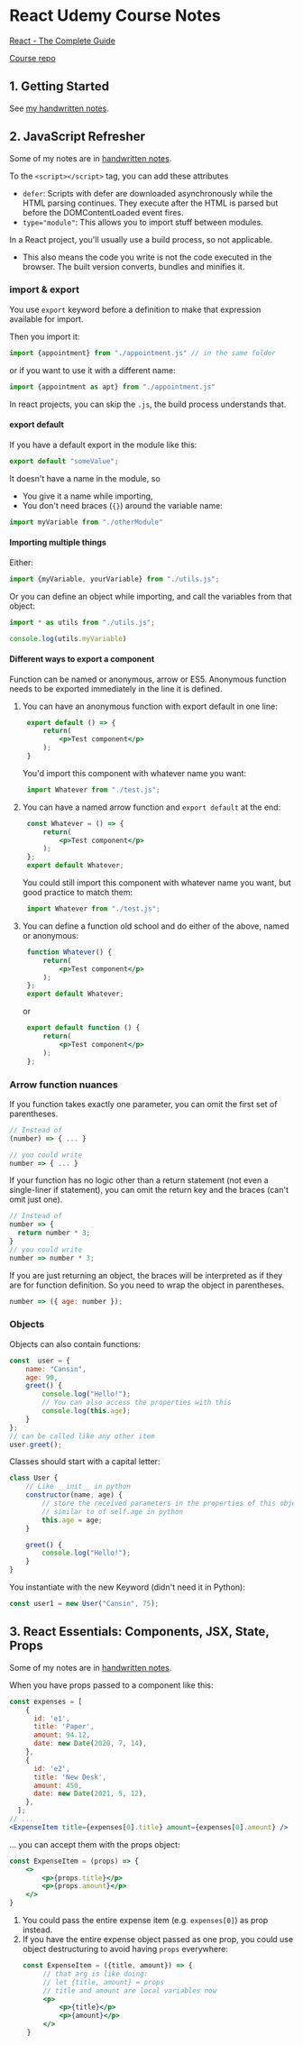 # React Udemy Course Notes

[React - The Complete Guide](https://www.udemy.com/course/react-the-complete-guide-incl-redux/)

[Course repo](https://github.com/academind/react-complete-guide-code/tree/03-react-basics-working-with-components/code/11-finished/src)


## 1. Getting Started
See [my handwritten notes](handwritten-react-notes.pdf).

## 2. JavaScript Refresher
Some of my notes are in [handwritten notes](handwritten-react-notes.pdf).

To the `<script></script>` tag, you can add these attributes
- `defer`: Scripts with defer are downloaded asynchronously while the HTML parsing continues. They execute after the HTML is parsed but before the DOMContentLoaded event fires.
- `type="module"`: This allows you to import stuff between modules.

In a React project, you'll usually use a build process, so not applicable.
- This also means the code you write is not the code executed in the browser. The built version converts, bundles and minifies it.

### import & export
You use `export` keyword before a definition to make that expression available for import.

Then you import it:
```jsx
import {appointment} from "./appointment.js" // in the same folder
```
or if you want to use it with a different name:
```jsx
import {appointment as apt} from "./appointment.js"
```
In react projects, you can skip the `.js`, the build process understands that.

#### export default
If you have a default export in the module like this:
```jsx
export default "someValue";
```

It doesn't have a name in the module, so
- You give it a name while importing,
- You don't need braces (`{}`) around the variable name:
```jsx
import myVariable from "./otherModule"
```

#### Importing multiple things
Either:
```jsx
import {myVariable, yourVariable} from "./utils.js";
```

Or you can define an object while importing, and call the variables from that object:
```jsx
import * as utils from "./utils.js";

console.log(utils.myVariable)
```

#### Different ways to export a component
Function can be named or anonymous, arrow or ES5. Anonymous function needs to be exported immediately in the line it is defined.

1. You can have an anonymous function with export default in one line:
   ```jsx
    export default () => {
        return(
            <p>Test component</p>
        );
    }
   ```
   You'd import this component with whatever name you want:
   ```jsx
    import Whatever from "./test.js";
   ```
2. You can have a named arrow function and `export default` at the end:
   ```jsx
    const Whatever = () => {
        return(
            <p>Test component</p>
        );
    };
    export default Whatever;
   ```
   You could still import this component with whatever name you want, but good practice to match them:
   ```jsx
    import Whatever from "./test.js";
   ```
3. You can define a function old school and do either of the above, named or anonymous:
   ```jsx
    function Whatever() {
        return(
            <p>Test component</p>
        );
    };
    export default Whatever;
   ```
    or
   ```jsx
    export default function () {
        return(
            <p>Test component</p>
        );
    };
   ```

### Arrow function nuances
If you function takes exactly one parameter, you can omit the first set of parentheses.
```jsx
// Instead of
(number) => { ... }

// you could write
number => { ... }
```

If your function has no logic other than a return statement (not even a single-liner if statement), you can omit the return key and the braces (can't omit just one).
```jsx
// Instead of
number => { 
  return number * 3;
}
// you could write
number => number * 3;
```

If you are just returning an object, the braces will be interpreted as if they are for function definition. So you need to wrap the object in parentheses.
```jsx
number => ({ age: number });
```

### Objects
Objects can also contain functions:
```jsx
const  user = {
    name: "Cansin",
    age: 90,
    greet() {
        console.log("Hello!");
        // You can also access the properties with this
        console.log(this.age);
    }
};
// can be called like any other item
user.greet();
```

Classes should start with a capital letter:
```jsx
class User {
    // Like __init__ in python
    constructor(name, age) {
        // store the received parameters in the properties of this object
        // similar to of self.age in python
        this.age = age;
    }

    greet() {
        console.log("Hello!");
    }
}
```

You instantiate with the new Keyword (didn't need it in Python):
```jsx
const user1 = new User("Cansin", 75);
```






## 3. React Essentials: Components, JSX, State, Props
Some of my notes are in [handwritten notes](handwritten-react-notes.pdf).

When you have props passed to a component like this:
```jsx
const expenses = [
    {
      id: 'e1',
      title: 'Paper',
      amount: 94.12,
      date: new Date(2020, 7, 14),
    },
    {
      id: 'e2',
      title: 'New Desk',
      amount: 450,
      date: new Date(2021, 5, 12),
    },
  ];
// ...
<ExpenseItem title={expenses[0].title} amount={expenses[0].amount} />
```

... you can accept them with the props object:
```jsx
const ExpenseItem = (props) => {
    <>
        <p>{props.title}</p>
        <p>{props.amount}</p>
    </>
}

```
1. You could pass the entire expense item (e.g. `expenses[0]`) as prop instead.
2. If you have the entire expense object passed as one prop, you could use object destructuring to avoid having `props` everywhere:
   ```jsx
   const ExpenseItem = ({title, amount}) => {
        // that arg is like doing:
        // let {title, amount} = props
        // title and amount are local variables now
        <p>
            <p>{title}</p>
            <p>{amount}</p>
        </>
    }
    ```
